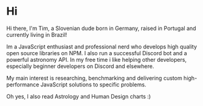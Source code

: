 # Hi

Hi there, I'm Tim, a Slovenian dude born in Germany, raised in Portugal and currently living in Brazil!

Im a JavaScript enthusiast and professional nerd who develops high quality open source libraries on NPM. I also run a successful Discord bot and a powerful astronomy API. In my free time i like helping other developers, especially beginner developers on Discord and elsewhere.

My main interest is researching, benchmarking and delivering custom high-performance JavaScript solutions to specific problems.

Oh yes, I also read Astrology and Human Design charts :)
